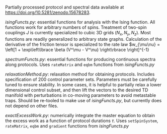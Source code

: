 Partially processed protocol and spectral data available at https://doi.org/10.5281/zenodo.15678283.  

*isingFuncts.py*: essential functions for analysis with the Ising function. All functions work for arbitrary numbers of spins. Treatment of two-spin couplings $J$ is currently specialized to cubic 3D grids $(N_x, N_y, N_z)$. Most functions are readily generalized to arbitrary state graphs. Calculation of the derivative of the friction tensor is specialized to the rate law $w_{\mu\nu} = \left[1 + \exp\left\lbrace \beta (V^\mu - V^\nu) \right\rbrace \right]^{-1}  

*spectrumFuncts.py*: essential functions for producing continuous spectra along protocols. Uses `rateMatrix` and `eqbm` functions from *isingFuncts.py* 

*relaxationMethod.py*: relaxation method for obtaining protocols. Includes specification of 200 control parameter sets. Parameters must be carefully tuned to ensure stability. In some cases, it is helpful to partially relax a lower dimensional control subset, and then lift the vectors to the desired TD manifold with perturbations in co-moving parameters to avoid metastable traps. Should be re-tooled to make use of *isingFuncts.py*, but currently does not depend on other files. 

*exactExcessWork.py*: numerically integrate the master equation to obtain the excess work as a function of protocol durations $\tau$. Uses `setSpinSystem`, `rateMatrix`, `eqbm` and `gradient` functions from *isingFuncts.py* 